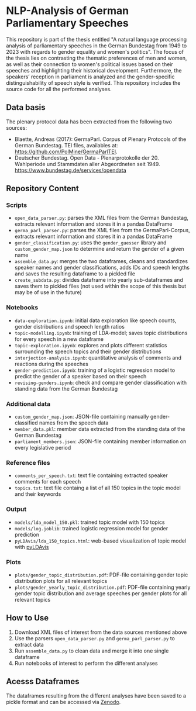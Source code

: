 # NLP-Analysis of German Parliamentary Speeches

This repository is part of the thesis entitled "A natural language processing analysis of parliamentary speeches in the German Bundestag from 1949 to 2023 with regards to gender equality and women's politics". The focus of the thesis lies on contrasting the thematic preferences of men and women, as well as their connection to women's political issues based on their speeches and highlighting their historical development. Furthermore, the speakers’ reception in parliament is analyzed and the gender-specific distinguishability of speech style is verified. This repository includes the source code for all the performed analyses.

## Data basis

The plenary protocol data has been extracted from the following two sources:
- Blaette, Andreas (2017): GermaParl. Corpus of Plenary Protocols of the German Bundestag. TEI files, availables at: https://github.com/PolMine/GermaParlTEI.
- Deutscher Bundestag. Open Data - Plenarprotokolle der 20. Wahlperiode und Stammdaten aller Abgeordneten seit 1949. https://www.bundestag.de/services/opendata

## Repository Content

### Scripts
- `open_data_parser.py`: parses the XML files from the German Bundestag, extracts relevant information and stores it in a pandas DataFrame
- `germa_parl_parser.py`: parses the XML files from the GermaParl-Corpus, extracts relevant information and stores it in a pandas DataFrame
- `gender_classification.py`: uses the `gender_guesser` library and `custom_gender_map.json` to determine and return the gender of a given name
- `assemble_data.py`: merges the two dataframes, cleans and standardizes speaker names and gender classifications, adds IDs and speech lengths and saves the resulting dataframe to a pickled file
- `create_subdata.py`: divides dataframe into yearly sub-dataframes and saves them to pickled files (not used within the scope of this thesis but may be of use in the future)

### Notebooks

- `data-exploration.ipynb`: initial data exploration like speech counts, gender distributions and speech length ratios
- `topic-modelling.ipynb`: training of LDA-model; saves topic distributions for every speech in a new dataframe
- `topic-exploration.ipynb`: explores and plots different statistics surrounding the speech topics and their gender distributions
- `interjection-analysis.ipynb`: quantitative analysis of comments and reactions during the speeches
- `gender-prediction.ipynb`: training of a logistic regression model to predict the gender of a speaker based on their speech
- `revising-genders.ipynb`: check and compare gender classification with standing data from the German Bundestag

### Additional data
- `custom_gender_map.json`: JSON-file containing manually gender-classified names from the speech data
- `member_data.pkl`: member data extracted from the standing data of the German Bundestag
- `parliament_members.json`: JSON-file containing member information on every legislative period

### Reference files
- `comments_per_speech.txt`: text file containing extracted speaker comments for each speech
- `topics.txt`: text file containg a list of all 150 topics in the topic model and their keywords

### Output
- `models/lda_model_150.pkl`: trained topic model with 150 topics
- `models/log.joblib`: trained logistic regression model for gender prediction
- `pyLDAvis/lda_150_topics.html`: web-based visualization of topic model with [pyLDAvis](https://github.com/bmabey/pyLDAvis)

### Plots
- `plots/gender_topic_distribution.pdf`: PDF-file containing gender topic distribution plots for all relevant topics
- `plots/gender_yearly_topic_distribution.pdf`: PDF-file containing yearly gender topic distribution and average speeches per gender plots for all relevant topics

## How to Use

1. Download XML files of interest from the data sources mentioned above
2. Use the parsers `open_data_parser.py` and `germa_parl_parser.py` to extract data
3. Run `assemble_data.py` to clean data and merge it into one single dataframe
4. Run notebooks of interest to perform the different analyses

## Acesss Dataframes

The dataframes resulting from the different analyses have been saved to a pickle format and can be accessed via [Zenodo](https://doi.org/10.5281/zenodo.10895276).